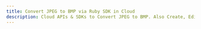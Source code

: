 ---title: Convert JPEG to BMP via Ruby SDK in Clouddescription: Cloud APIs & SDKs to Convert JPEG to BMP. Also Create, Edit & Render Microsoft Word & OpenOffice documents in the Cloud.---